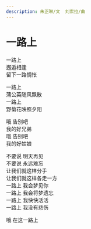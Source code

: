```yaml
---
description: 朱正琳/文  刘索拉/曲
---
```


# 一路上

一路上   
邂逅相逢   
留下一路惆怅

一路上   
蒲公英随风飘散   
一路上   
野菊花映照夕阳

哦 告别吧   
我的好兄弟   
哦 告别吧   
我的好姑娘

不要说 明天再见   
不要说 永远难忘   
让我们就这样分手   
让我们就这样各走一方   
一路上 我会梦见你   
一路上 我会将梦遗忘   
一路上 我快快活活   
一路上 我没有悲伤   
  
哦 在这一路上


